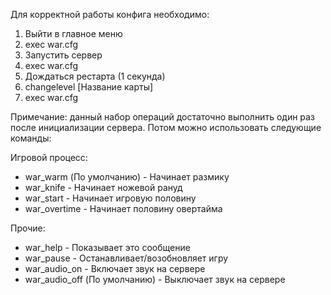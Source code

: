 Для корректной работы конфига необходимо:
1. Выйти в главное меню
2. exec war.cfg
3. Запустить сервер
4. exec war.cfg
5. Дождаться рестарта (1 секунда)
6. changelevel [Название карты]
7. exec war.cfg

Примечание: данный набор операций достаточно выполнить один раз после инициализации сервера. Потом можно использовать следующие команды:

Игровой процесс:
* war_warm (По умолчанию) - Начинает размику
* war_knife - Начинает ножевой рануд
* war_start - Начинает игровую половину
* war_overtime - Начинает половину овертайма

Прочие:
* war_help - Показывает это сообщение
* war_pause - Останавливает/возобновляет игру
* war_audio_on - Включает звук на сервере
* war_audio_off (По умолчанию) - Выключает звук на сервере
